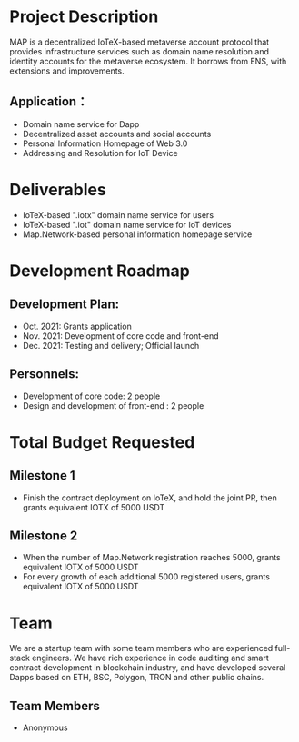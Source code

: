 # Project Description
MAP is a decentralized IoTeX-based metaverse account protocol that provides infrastructure services such as domain name resolution and identity accounts for the metaverse ecosystem. It borrows from ENS, with extensions and improvements.
 
## Application：
- Domain name service for Dapp
- Decentralized asset accounts and social accounts
- Personal Information Homepage of Web 3.0
- Addressing and Resolution for IoT Device
 
 
# Deliverables
- IoTeX-based ".iotx" domain name service for users
- IoTeX-based ".iot" domain name service for IoT devices
- Map.Network-based personal information homepage service
 
 
# Development Roadmap

## Development Plan:
- Oct.  2021: Grants application
- Nov. 2021:  Development of core code and front-end
- Dec. 2021:  Testing and delivery; Official launch
 
## Personnels:
- Development of core code: 2 people
- Design and development of front-end : 2 people
 
 
# Total Budget Requested
 
## Milestone 1
- Finish the contract deployment on IoTeX, and hold the joint PR, then grants equivalent IOTX of 5000 USDT

## Milestone 2
- When the number of Map.Network registration reaches 5000, grants equivalent IOTX of 5000 USDT
- For every growth of each additional 5000 registered users, grants equivalent IOTX of 5000 USDT


# Team
 
We are a startup team with some team members who are experienced full-stack engineers. We have rich experience in code auditing and smart contract development in blockchain industry, and have developed several Dapps based on ETH, BSC, Polygon, TRON and other public chains.

## Team Members
- Anonymous


